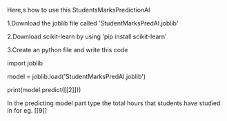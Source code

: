 Here,s how to use this StudentsMarksPredictionAI

1.Download the joblib file called 'StudentMarksPredAI.joblib'

2.Download scikit-learn by using 'pip install scikit-learn'

3.Create an python file and write this code 

import joblib

model = joblib.load('StudentMarksPredAI.joblib')

print(model.predict([[2]]))

In the predicting model part type the total hours that students have studied in for eg. [[9]]






